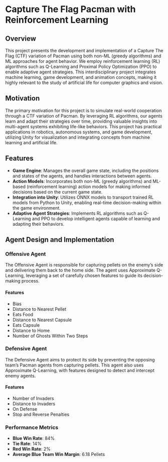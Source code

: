# Capture The Flag Pacman with Reinforcement Learning

## Overview

This project presents the development and implementation of a Capture The Flag (CTF) variation of Pacman using both non-ML (greedy algorithms) and ML approaches for agent behavior. We employ reinforcement learning (RL) algorithms such as Q-Learning and Proximal Policy Optimization (PPO) to enable adaptive agent strategies. This interdisciplinary project integrates machine learning, game development, and animation concepts, making it highly relevant to the study of artificial life for computer graphics and vision.

## Motivation

The primary motivation for this project is to simulate real-world cooperation through a CTF variation of Pacman. By leveraging RL algorithms, our agents learn and adapt their strategies over time, providing valuable insights into multi-agent systems exhibiting life-like behaviors. This project has practical applications in robotics, autonomous systems, and game development, utilizing Unity for visualization and integrating concepts from machine learning and artificial life.

## Features

- **Game Engine**: Manages the overall game state, including the positions and states of the agents, and handles interactions between agents.
- **Action Models**: Incorporates both non-ML (greedy algorithms) and ML-based (reinforcement learning) action models for making informed decisions based on the current game state.
- **Integration into Unity**: Utilizes ONNX models to transport trained RL models from Python to Unity, enabling real-time decision-making within the game environment.
- **Adaptive Agent Strategies**: Implements RL algorithms such as Q-Learning and PPO to develop intelligent agents capable of learning and adapting their behaviors.

## Agent Design and Implementation

### Offensive Agent

The Offensive Agent is responsible for capturing pellets on the enemy’s side and delivering them back to the home side. The agent uses Approximate Q-Learning, leveraging a set of carefully chosen features to guide its decision-making process.

#### Features

- Bias
- Distance to Nearest Pellet
- Eats Food
- Distance to Nearest Capsule
- Eats Capsule
- Distance to Home
- Number of Ghosts Within Two Steps

### Defensive Agent

The Defensive Agent aims to protect its side by preventing the opposing team’s Pacman agents from capturing pellets. This agent also uses Approximate Q-Learning, with features designed to detect and intercept enemy agents.

#### Features

- Number of Invaders
- Distance to Invaders
- On Defense
- Stop and Reverse Penalties

### Performance Metrics

- **Blue Win Rate**: 84%
- **Tie Rate**: 14%
- **Red Win Rate**: 2%
- **Average Blue Team Win Margin**: 6.18 Pellets

